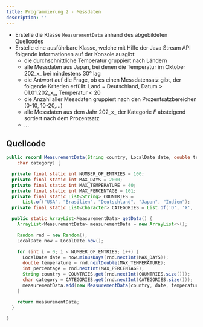 ```yaml
---
title: Programmierung 2 - Messdaten
description: ''
---
```


- Erstelle die Klasse `MeasurementData` anhand des abgebildeten Quellcodes
- Erstelle eine ausführbare Klasse, welche mit Hilfe der Java Stream API folgende Informationen auf der Konsole ausgibt:
    - die durchschnittliche Temperatur gruppiert nach Ländern
    - alle Messdaten aus Japan, bei denen die Temperatur im Oktober 202_x_ bei mindestens 30° lag
    - die Antwort auf die Frage, ob es einen Messdatensatz gibt, der folgende Kriterien erfüllt: Land = Deutschland, Datum > 01.01.202_x_, Temperatur < 20 
    - die Anzahl aller Messdaten gruppiert nach den Prozentsatzbereichen (0-10, 10-20,…)
    - alle Messdaten aus dem Jahr 202_x_ der Kategorie _F_ absteigend sortiert nach dem Prozentsatz
    - ...

## Quellcode
```java
public record MeasurementData(String country, LocalDate date, double temperature, int percentage,
    char category) {

  private final static int NUMBER_OF_ENTRIES = 100;
  private final static int MAX_DAYS = 2000;
  private final static int MAX_TEMPERATURE = 40;
  private final static int MAX_PERCENTAGE = 101;
  private final static List<String> COUNTRIES =
      List.of("USA", "Brasilien", "Deutschland", "Japan", "Indien");
  private final static List<Character> CATEGORIES = List.of('D', 'X', 'F');

  public static ArrayList<MeasurementData> getData() {
    ArrayList<MeasurementData> measurementData = new ArrayList<>();

    Random rnd = new Random();
    LocalDate now = LocalDate.now();

    for (int i = 0; i < NUMBER_OF_ENTRIES; i++) {
      LocalDate date = now.minusDays(rnd.nextInt(MAX_DAYS));
      double temperature = rnd.nextDouble(MAX_TEMPERATURE);
      int percentage = rnd.nextInt(MAX_PERCENTAGE);
      String country = COUNTRIES.get(rnd.nextInt(COUNTRIES.size()));
      char category = CATEGORIES.get(rnd.nextInt(CATEGORIES.size()));
      measurementData.add(new MeasurementData(country, date, temperature, percentage, category));
    }

    return measurementData;
  }

}
```

